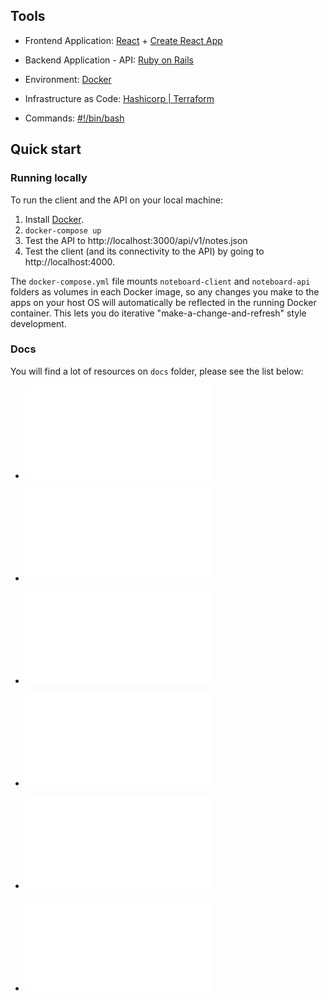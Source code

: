 ## Tools

- Frontend Application: [React](https://reactjs.org/) + [Create React App](https://github.com/facebookincubator/create-react-app)

- Backend Application - API: [Ruby on Rails](http://rubyonrails.org/)

- Environment: [Docker](https://www.docker.com/)

- Infrastructure as Code: [Hashicorp | Terraform ](https://www.terraform.io/)

- Commands: [#!/bin/bash](https://www.gnu.org/software/bash/)


## Quick start

### Running locally

To run the client and the API on your local machine:

1. Install [Docker](https://www.docker.com/). 
2. `docker-compose up`
3. Test the API to http://localhost:3000/api/v1/notes.json
4. Test the client (and its connectivity to the API) by going to http://localhost:4000.

The `docker-compose.yml` file mounts `noteboard-client` and `noteboard-api` folders as volumes in each Docker image, so any changes you make to the apps on your host OS will automatically be reflected in the running Docker container. This lets you do iterative "make-a-change-and-refresh" style development.

### Docs

You will find a lot of resources on `docs` folder, please see the list below:

- ![Homework](/docs/homework.md)

- ![Resources](/docs/resources.md)

- ![React](/docs/react.md)

- ![Rails](/docs/rails.md)

- ![Docker](/docs/docker.md)

- ![Terraform](/docs/terraform.md)